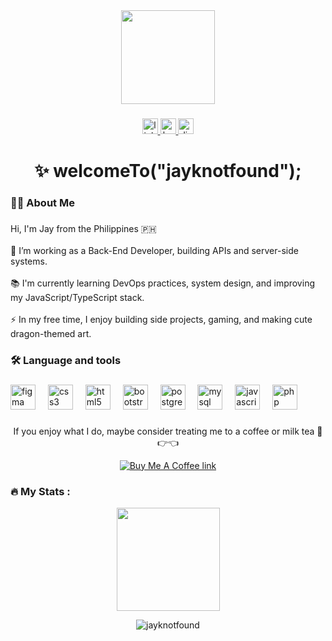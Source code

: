 <div align="center">
  <img height="150" src="https://media3.giphy.com/media/v1.Y2lkPTc5MGI3NjExZHM0aGp0dXFkMG1hOGE4cTEzY3ZvOGNtN3p1a2duZ2x6dzFrdWViNyZlcD12MV9pbnRlcm5hbF9naWZfYnlfaWQmY3Q9Zw/DbXSzkKLzy96e3uukf/giphy.gif"  />
</div>

###

<div align="center">
  <a href="https://www.linkedin.com/in/jmrmrtnz" target="_blank" rel="noopener noreferrer">
    <img src="https://img.shields.io/static/v1?message=LinkedIn&logo=linkedin&label=&color=0077B5&logoColor=white&labelColor=&style=for-the-badge" height="25" alt="linkedin logo" />
  </a>

  <a href="https://www.behance.net/" target="_blank" rel="noopener noreferrer">
    <img src="https://img.shields.io/static/v1?message=Behance&logo=behance&label=&color=1769ff&logoColor=white&labelColor=&style=for-the-badge" height="25" alt="behance logo" />
  </a>

  <a href="https://discord.com/users/jayknotfound" target="_blank" rel="noopener noreferrer">
    <img src="https://img.shields.io/static/v1?message=Discord&logo=discord&label=&color=7289DA&logoColor=white&labelColor=&style=for-the-badge" height="25" alt="discord logo" />
  </a>
</div>


###

<h1 align="center">✨ welcomeTo("jayknotfound");</h1>

###

<h3 align="left">👩‍💻  About Me</h3>

###

<p align="left">Hi, I'm Jay from the Philippines 🇵🇭<br><br>🔭 I’m working as a Back-End Developer, building APIs and server-side systems.<br><br>📚 I'm currently learning DevOps practices, system design, and improving my JavaScript/TypeScript stack.<br><br>⚡ In my free time, I enjoy building side projects, gaming, and making cute dragon-themed art.</p>

###

<h3 align="left">🛠 Language and tools</h3>

###

<div align="left">
  <img src="https://cdn.jsdelivr.net/gh/devicons/devicon/icons/figma/figma-original.svg" height="40" alt="figma logo"  />
  <img width="12" />
  <img src="https://cdn.jsdelivr.net/gh/devicons/devicon/icons/css3/css3-original.svg" height="40" alt="css3 logo"  />
  <img width="12" />
  <img src="https://cdn.jsdelivr.net/gh/devicons/devicon/icons/html5/html5-original.svg" height="40" alt="html5 logo"  />
  <img width="12" />
  <img src="https://cdn.jsdelivr.net/gh/devicons/devicon/icons/bootstrap/bootstrap-original.svg" height="40" alt="bootstrap logo"  />
  <img width="12" />
  <img src="https://cdn.jsdelivr.net/gh/devicons/devicon/icons/postgresql/postgresql-original.svg" height="40" alt="postgresql logo"  />
  <img width="12" />
  <img src="https://cdn.jsdelivr.net/gh/devicons/devicon/icons/mysql/mysql-original.svg" height="40" alt="mysql logo"  />
  <img width="12" />
  <img src="https://cdn.jsdelivr.net/gh/devicons/devicon/icons/javascript/javascript-original.svg" height="40" alt="javascript logo"  />
  <img width="12" />
  <img src="https://cdn.jsdelivr.net/gh/devicons/devicon/icons/php/php-original.svg" height="40" alt="php logo"  />
</div>

###

<p align="center"> If you enjoy what I do, maybe consider treating me to a coffee or milk tea 🥺👉👈 </p> <p align="center"> <a href="https://buymeacoffee.com/jayknotfound" target="_blank"> <img src="https://img.shields.io/badge/Buy%20Me%20a%20Coffee-lightblue?style=for-the-badge&logo=buymeacoffee&logoColor=white" alt="Buy Me A Coffee link" /> </a> </p>

###

<h3 align="left">🔥   My Stats :</h3>

<p align="center">
  <img src="https://github-readme-stats.vercel.app/api?username=jayknotfound&show_icons=true&theme=tokyonight&title_color=89CFF0&icon_color=89CFF0&text_color=ffffff&bg_color=0d1117" height="165" />
</p>

<p align="center">
  <img src="https://komarev.com/ghpvc/?username=jayknotfound&label=Profile%20Views&color=89CFF0&style=flat-square" alt="jayknotfound" />
</p>

###
